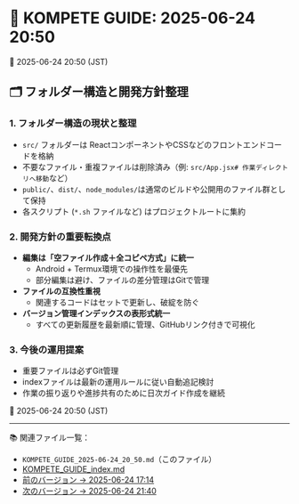 # 📘 KOMPETE GUIDE: 2025-06-24 20:50

📅 2025-06-24 20:50 (JST)

## 🗂 フォルダー構造と開発方針整理

### 1. フォルダー構造の現状と整理

- `src/` フォルダーは ReactコンポーネントやCSSなどのフロントエンドコードを格納  
- 不要なファイル・重複ファイルは削除済み（例: `src/App.jsx# 作業ディレクトリへ移動`など）  
- `public/`、`dist/`、`node_modules/`は通常のビルドや公開用のファイル群として保持  
- 各スクリプト (`*.sh` ファイルなど) はプロジェクトルートに集約

### 2. 開発方針の重要転換点

- **編集は「空ファイル作成＋全コピペ方式」に統一**  
  - Android + Termux環境での操作性を最優先  
  - 部分編集は避け、ファイルの差分管理はGitで管理  
- **ファイルの互換性重視**  
  - 関連するコードはセットで更新し、破綻を防ぐ  
- **バージョン管理インデックスの表形式統一**  
  - すべての更新履歴を最新順に管理、GitHubリンク付きで可視化

### 3. 今後の運用提案

- 重要ファイルは必ずGit管理  
- indexファイルは最新の運用ルールに従い自動追記検討  
- 作業の振り返りや進捗共有のために日次ガイド作成を継続

📅 2025-06-24 20:50 (JST)

---

📚 関連ファイル一覧：
- `KOMPETE_GUIDE_2025-06-24_20_50.md`（このファイル）
- [KOMPETE_GUIDE_index.md](https://github.com/SarabachiQ/kompete-stat-allocator/blob/main/KOMPETE_GUIDE_index.md)
- [前のバージョン → 2025-06-24 17:14](https://github.com/SarabachiQ/kompete-stat-allocator/blob/main/KOMPETE_GUIDE_2025-06-24_17_14.md)
- [次のバージョン → 2025-06-24 21:40](https://github.com/SarabachiQ/kompete-stat-allocator/blob/main/KOMPETE_GUIDE_2025-06-24_21_40.md)
